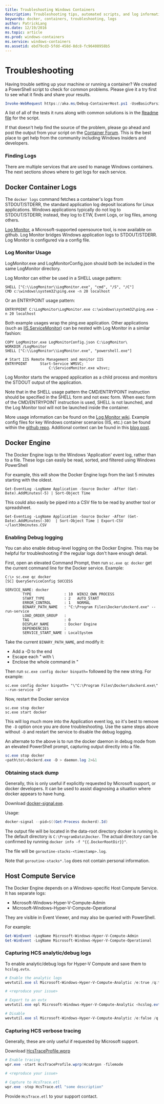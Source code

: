```yaml
---
title: Troubleshooting Windows Containers
description: Troubleshooting tips, automated scripts, and log information for Windows containers and Docker
keywords: docker, containers, troubleshooting, logs
author: PatrickLang
ms.date: 12/19/2016
ms.topic: article
ms.prod: windows-containers
ms.service: windows-containers
ms.assetid: ebd79cd3-5fdd-458d-8dc8-fc96408958b5
---
```


# Troubleshooting

Having trouble setting up your machine or running a container? We created a PowerShell script to check for common problems. Please give it a try first to see what it finds and share your results.

```PowerShell
Invoke-WebRequest https://aka.ms/Debug-ContainerHost.ps1 -UseBasicParsing | Invoke-Expression
```
A list of all of the tests it runs along with common solutions is in the [Readme file](https://github.com/Microsoft/Virtualization-Documentation/blob/live/windows-server-container-tools/Debug-ContainerHost/README.md) for the script.

If that doesn't help find the source of the problem, please go ahead and post the output from your script on the [Container Forum](https://social.msdn.microsoft.com/Forums/home?forum=windowscontainers). This is the best place to get help from the community including Windows Insiders and developers.


### Finding Logs
There are multiple services that are used to manage Windows containers. The next sections shows where to get logs for each service.

## Docker Container Logs 
The `docker logs` command fetches a container's logs from STDOUT/STDERR, the standard application log deposit locations for Linux applications. Windows applications typically do not log to STDOUT/STDERR; instead, they log to ETW, Event Logs, or log files, among others. 

[Log Monitor](https://github.com/microsoft/windows-container-tools/tree/master/LogMonitor), a Microsoft-supported opensource tool, is now available on github. Log Monitor bridges Windows application logs to STDOUT/STDERR. Log Monitor is configured via a config file. 

### Log Monitor Usage

LogMonitor.exe and LogMonitorConfig.json should both be included in the same LogMonitor directory. 

Log Monitor can either be used in a SHELL usage pattern:

```
SHELL ["C:\\LogMonitor\\LogMonitor.exe", "cmd", "/S", "/C"]
CMD c:\windows\system32\ping.exe -n 20 localhost
```

Or an ENTRYPOINT usage pattern:

```
ENTRYPOINT C:\LogMonitor\LogMonitor.exe c:\windows\system32\ping.exe -n 20 localhost
```

Both example usages wrap the ping.exe application. Other applications (such as [IIS.ServiceMonitor]( https://github.com/microsoft/IIS.ServiceMonitor)) can be nested with Log Monitor in a similar fashion:

```
COPY LogMonitor.exe LogMonitorConfig.json C:\LogMonitor\
WORKDIR /LogMonitor
SHELL ["C:\\LogMonitor\\LogMonitor.exe", "powershell.exe"]
 
# Start IIS Remote Management and monitor IIS
ENTRYPOINT      Start-Service WMSVC; `
                    C:\ServiceMonitor.exe w3svc;
```


Log Monitor starts the wrapped application as a child process and monitors the STDOUT output of the application.

Note that in the SHELL usage pattern the CMD/ENTRYPOINT instruction should be specified in the SHELL form and not exec form. When exec form of the CMD/ENTRYPOINT instruction is used, SHELL is not launched, and the Log Monitor tool will not be launched inside the container.

More usage information can be found on the [Log Monitor wiki](https://github.com/microsoft/windows-container-tools/wiki). Example config files for key Windows container scenarios (IIS, etc.) can be found within the [github repo](https://github.com/microsoft/windows-container-tools/tree/master/LogMonitor/src/LogMonitor/sample-config-files). Additional context can be found in this [blog post](https://techcommunity.microsoft.com/t5/Containers/Windows-Containers-Log-Monitor-Opensource-Release/ba-p/973947).

## Docker Engine
The Docker Engine logs to the Windows 'Application' event log, rather than to a file. These logs can easily be read, sorted, and filtered using Windows PowerShell

For example, this will show the Docker Engine logs from the last 5 minutes starting with the oldest.

```
Get-EventLog -LogName Application -Source Docker -After (Get-Date).AddMinutes(-5) | Sort-Object Time 
```

This could also easily be piped into a CSV file to be read by another tool or spreadsheet.

```
Get-EventLog -LogName Application -Source Docker -After (Get-Date).AddMinutes(-30)  | Sort-Object Time | Export-CSV ~/last30minutes.CSV
```

### Enabling Debug logging
You can also enable debug-level logging on the Docker Engine. This may be helpful for troubleshooting if the regular logs don't have enough detail.

First, open an elevated Command Prompt, then run `sc.exe qc docker` get the current command line for the Docker service.
Example:
```
C:\> sc.exe qc docker
[SC] QueryServiceConfig SUCCESS

SERVICE_NAME: docker
        TYPE               : 10  WIN32_OWN_PROCESS
        START_TYPE         : 2   AUTO_START
        ERROR_CONTROL      : 1   NORMAL
        BINARY_PATH_NAME   : "C:\Program Files\Docker\dockerd.exe" --run-service
        LOAD_ORDER_GROUP   :
        TAG                : 0
        DISPLAY_NAME       : Docker Engine
        DEPENDENCIES       :
        SERVICE_START_NAME : LocalSystem
```

Take the current `BINARY_PATH_NAME`, and modify it:
- Add a -D to the end
- Escape each " with \
- Enclose the whole command in "

Then run `sc.exe config docker binpath=` followed by the new string. For example: 
```
sc.exe config docker binpath= "\"C:\Program Files\Docker\dockerd.exe\" --run-service -D"
```


Now, restart the Docker service
```
sc.exe stop docker
sc.exe start docker
```

This will log much more into the Application event log, so it's best to remove the `-D` option once you are done troubleshooting. Use the same steps above without `-D` and restart the service to disable the debug logging.

An alternate to the above is to run the docker daemon in debug mode from an elevated PowerShell prompt, capturing output directly into a file.
```PowerShell
sc.exe stop docker
<path\to\>dockerd.exe -D > daemon.log 2>&1
```

### Obtaining stack dump

Generally, this is only useful if explicitly requested by Microsoft support, or docker developers. It can be used to assist diagnosing a situation where docker appears to have hung. 

Download [docker-signal.exe](https://github.com/moby/docker-signal).

Usage:
```PowerShell
docker-signal --pid=$((Get-Process dockerd).Id)
```

The output file will be located in the data-root directory docker is running in. The default directory is `C:\ProgramData\Docker`. The actual directory can be confirmed by running `docker info -f "{{.DockerRootDir}}"`.

The file will be `goroutine-stacks-<timestamp>.log`.

Note that `goroutine-stacks*.log` does not contain personal information.


## Host Compute Service
The Docker Engine depends on a Windows-specific Host Compute Service. It has separate logs: 
- Microsoft-Windows-Hyper-V-Compute-Admin
- Microsoft-Windows-Hyper-V-Compute-Operational

They are visible in Event Viewer, and may also be queried with PowerShell.

For example:
```PowerShell
Get-WinEvent -LogName Microsoft-Windows-Hyper-V-Compute-Admin
Get-WinEvent -LogName Microsoft-Windows-Hyper-V-Compute-Operational 
```

### Capturing HCS analytic/debug logs

To enable analytic/debug logs for Hyper-V Compute and save them to `hcslog.evtx`.

```PowerShell
# Enable the analytic logs
wevtutil.exe sl Microsoft-Windows-Hyper-V-Compute-Analytic /e:true /q:true

# <reproduce your issue>

# Export to an evtx
wevtutil.exe epl Microsoft-Windows-Hyper-V-Compute-Analytic <hcslog.evtx>

# Disable
wevtutil.exe sl Microsoft-Windows-Hyper-V-Compute-Analytic /e:false /q:true
```

### Capturing HCS verbose tracing

Generally, these are only useful if requested by Microsoft support. 

Download [HcsTraceProfile.wprp](https://gist.github.com/jhowardmsft/71b37956df0b4248087c3849b97d8a71)

```PowerShell
# Enable tracing
wpr.exe -start HcsTraceProfile.wprp!HcsArgon -filemode

# <reproduce your issue>

# Capture to HcsTrace.etl
wpr.exe -stop HcsTrace.etl "some description"
```

Provide `HcsTrace.etl` to your support contact.
